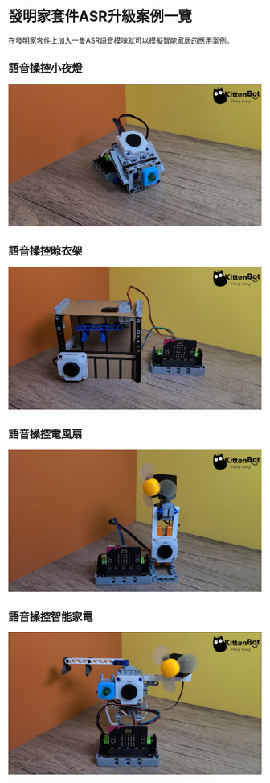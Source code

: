 # 發明家套件ASR升級案例一覽

在發明家套件上加入一隻ASR語音模塊就可以模擬智能家居的應用案例。

## 語音操控小夜燈

![](../images/asr_1.png)

## 語音操控晾衣架

![](../images/asr_2.png)

## 語音操控電風扇

![](../images/asr_3.png)

## 語音操控智能家電

![](../images/asr_4.png)